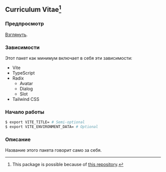 <!-- @VladimirCreator created this file  at 10:56 PM on Tue 30 Jan 2024.
     @VladimirCreator modified this file at 10:57 PM on Tue 30 Jan 2024 last time.
-->
## Curriculum Vitae[^2]
### Предпросмотр
[Взглянуть](https://vladimircreator.github.io/Packages/curriculum-vitae/).

### Зависимости
Этот пакет как минимум включает в себя эти зависимости:

- Vite
- TypeScript
- Radix
	- Avatar
	- Dialog
	- Slot
- Tailwind CSS

### Начало работы

```bash
$ export VITE_TITLE= # Semi-optional
$ export VITE_ENVIRONMENT_DATA= # Optional
```

### Описание
Название этого пакета говорит само за себя.

[^2]: This package is possible because of [this repository](https://github.com/BartoszJarocki/cv/tree/5c0a61989eb98cf0f240d5042ceda8457f2935f0).
